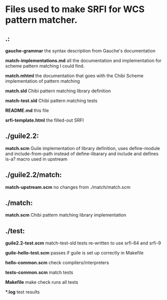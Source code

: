 # Files used to make SRFI for WCS pattern matcher.

## .:

**gauche-grammar** the syntax description from Gauche's documentation

**match-implementations.md** all the documentation and implementation
for scheme pattern matching I could find.

**match.mhtml** the documentation that goes with the Chibi Scheme
implementation of pattern matching

**match.sld** Chibi pattern matching library definition

**match-test.sld** Chibi pattern matching tests

**README.md** this file

**srfi-template.html** the filled-out SRFI


## ./guile2.2:

**match.scm** Guile implementation of library definition, uses define-module
              and include-from-path instead of define-libarary and include and
              defines is-a? macro used in upstream

## ./guile2.2/match:

**match-upstream.scm** no changes from ./match/match.scm

## ./match:

**match.scm** Chibi pattern matching library implementation


## ./test:

**guile2.2-test.scm** match-test-sld tests re-written to use srfi-64 and srfi-9

**guile-hello-test.scm** passes if guile is set up correctly in Makefile

**hello-common.scm** check compilers/interpreters

**tests-common.scm** match tests

**Makefile** make check runs all tests

**\*.log** test results

